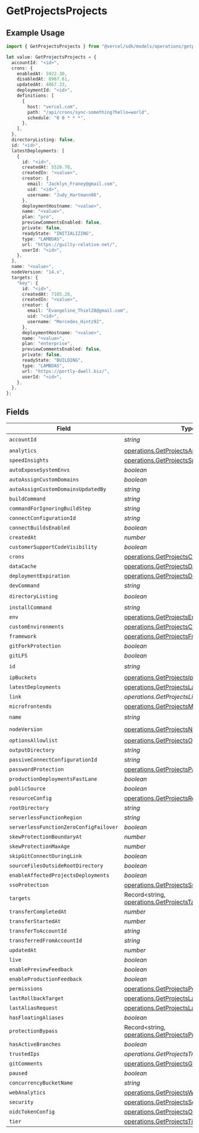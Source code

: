 # GetProjectsProjects

## Example Usage

```typescript
import { GetProjectsProjects } from "@vercel/sdk/models/operations/getprojects.js";

let value: GetProjectsProjects = {
  accountId: "<id>",
  crons: {
    enabledAt: 5922.30,
    disabledAt: 8967.61,
    updatedAt: 4067.33,
    deploymentId: "<id>",
    definitions: [
      {
        host: "vercel.com",
        path: "/api/crons/sync-something?hello=world",
        schedule: "0 0 * * *",
      },
    ],
  },
  directoryListing: false,
  id: "<id>",
  latestDeployments: [
    {
      id: "<id>",
      createdAt: 5520.78,
      createdIn: "<value>",
      creator: {
        email: "Jacklyn_Franey@gmail.com",
        uid: "<id>",
        username: "Judy_Hartmann86",
      },
      deploymentHostname: "<value>",
      name: "<value>",
      plan: "pro",
      previewCommentsEnabled: false,
      private: false,
      readyState: "INITIALIZING",
      type: "LAMBDAS",
      url: "https://guilty-relative.net/",
      userId: "<id>",
    },
  ],
  name: "<value>",
  nodeVersion: "14.x",
  targets: {
    "key": {
      id: "<id>",
      createdAt: 7105.28,
      createdIn: "<value>",
      creator: {
        email: "Evangeline_Thiel28@gmail.com",
        uid: "<id>",
        username: "Mercedes_Hintz92",
      },
      deploymentHostname: "<value>",
      name: "<value>",
      plan: "enterprise",
      previewCommentsEnabled: false,
      private: false,
      readyState: "BUILDING",
      type: "LAMBDAS",
      url: "https://portly-dwell.biz/",
      userId: "<id>",
    },
  },
};
```

## Fields

| Field                                                                                                            | Type                                                                                                             | Required                                                                                                         | Description                                                                                                      |
| ---------------------------------------------------------------------------------------------------------------- | ---------------------------------------------------------------------------------------------------------------- | ---------------------------------------------------------------------------------------------------------------- | ---------------------------------------------------------------------------------------------------------------- |
| `accountId`                                                                                                      | *string*                                                                                                         | :heavy_check_mark:                                                                                               | N/A                                                                                                              |
| `analytics`                                                                                                      | [operations.GetProjectsAnalytics](../../models/operations/getprojectsanalytics.md)                               | :heavy_minus_sign:                                                                                               | N/A                                                                                                              |
| `speedInsights`                                                                                                  | [operations.GetProjectsSpeedInsights](../../models/operations/getprojectsspeedinsights.md)                       | :heavy_minus_sign:                                                                                               | N/A                                                                                                              |
| `autoExposeSystemEnvs`                                                                                           | *boolean*                                                                                                        | :heavy_minus_sign:                                                                                               | N/A                                                                                                              |
| `autoAssignCustomDomains`                                                                                        | *boolean*                                                                                                        | :heavy_minus_sign:                                                                                               | N/A                                                                                                              |
| `autoAssignCustomDomainsUpdatedBy`                                                                               | *string*                                                                                                         | :heavy_minus_sign:                                                                                               | N/A                                                                                                              |
| `buildCommand`                                                                                                   | *string*                                                                                                         | :heavy_minus_sign:                                                                                               | N/A                                                                                                              |
| `commandForIgnoringBuildStep`                                                                                    | *string*                                                                                                         | :heavy_minus_sign:                                                                                               | N/A                                                                                                              |
| `connectConfigurationId`                                                                                         | *string*                                                                                                         | :heavy_minus_sign:                                                                                               | N/A                                                                                                              |
| `connectBuildsEnabled`                                                                                           | *boolean*                                                                                                        | :heavy_minus_sign:                                                                                               | N/A                                                                                                              |
| `createdAt`                                                                                                      | *number*                                                                                                         | :heavy_minus_sign:                                                                                               | N/A                                                                                                              |
| `customerSupportCodeVisibility`                                                                                  | *boolean*                                                                                                        | :heavy_minus_sign:                                                                                               | N/A                                                                                                              |
| `crons`                                                                                                          | [operations.GetProjectsCrons](../../models/operations/getprojectscrons.md)                                       | :heavy_minus_sign:                                                                                               | N/A                                                                                                              |
| `dataCache`                                                                                                      | [operations.GetProjectsDataCache](../../models/operations/getprojectsdatacache.md)                               | :heavy_minus_sign:                                                                                               | N/A                                                                                                              |
| `deploymentExpiration`                                                                                           | [operations.GetProjectsDeploymentExpiration](../../models/operations/getprojectsdeploymentexpiration.md)         | :heavy_minus_sign:                                                                                               | N/A                                                                                                              |
| `devCommand`                                                                                                     | *string*                                                                                                         | :heavy_minus_sign:                                                                                               | N/A                                                                                                              |
| `directoryListing`                                                                                               | *boolean*                                                                                                        | :heavy_check_mark:                                                                                               | N/A                                                                                                              |
| `installCommand`                                                                                                 | *string*                                                                                                         | :heavy_minus_sign:                                                                                               | N/A                                                                                                              |
| `env`                                                                                                            | [operations.GetProjectsEnv](../../models/operations/getprojectsenv.md)[]                                         | :heavy_minus_sign:                                                                                               | N/A                                                                                                              |
| `customEnvironments`                                                                                             | [operations.GetProjectsCustomEnvironments](../../models/operations/getprojectscustomenvironments.md)[]           | :heavy_minus_sign:                                                                                               | N/A                                                                                                              |
| `framework`                                                                                                      | [operations.GetProjectsFramework](../../models/operations/getprojectsframework.md)                               | :heavy_minus_sign:                                                                                               | N/A                                                                                                              |
| `gitForkProtection`                                                                                              | *boolean*                                                                                                        | :heavy_minus_sign:                                                                                               | N/A                                                                                                              |
| `gitLFS`                                                                                                         | *boolean*                                                                                                        | :heavy_minus_sign:                                                                                               | N/A                                                                                                              |
| `id`                                                                                                             | *string*                                                                                                         | :heavy_check_mark:                                                                                               | N/A                                                                                                              |
| `ipBuckets`                                                                                                      | [operations.GetProjectsIpBuckets](../../models/operations/getprojectsipbuckets.md)[]                             | :heavy_minus_sign:                                                                                               | N/A                                                                                                              |
| `latestDeployments`                                                                                              | [operations.GetProjectsLatestDeployments](../../models/operations/getprojectslatestdeployments.md)[]             | :heavy_minus_sign:                                                                                               | N/A                                                                                                              |
| `link`                                                                                                           | *operations.GetProjectsLink*                                                                                     | :heavy_minus_sign:                                                                                               | N/A                                                                                                              |
| `microfrontends`                                                                                                 | [operations.GetProjectsMicrofrontends](../../models/operations/getprojectsmicrofrontends.md)                     | :heavy_minus_sign:                                                                                               | N/A                                                                                                              |
| `name`                                                                                                           | *string*                                                                                                         | :heavy_check_mark:                                                                                               | N/A                                                                                                              |
| `nodeVersion`                                                                                                    | [operations.GetProjectsNodeVersion](../../models/operations/getprojectsnodeversion.md)                           | :heavy_check_mark:                                                                                               | N/A                                                                                                              |
| `optionsAllowlist`                                                                                               | [operations.GetProjectsOptionsAllowlist](../../models/operations/getprojectsoptionsallowlist.md)                 | :heavy_minus_sign:                                                                                               | N/A                                                                                                              |
| `outputDirectory`                                                                                                | *string*                                                                                                         | :heavy_minus_sign:                                                                                               | N/A                                                                                                              |
| `passiveConnectConfigurationId`                                                                                  | *string*                                                                                                         | :heavy_minus_sign:                                                                                               | N/A                                                                                                              |
| `passwordProtection`                                                                                             | [operations.GetProjectsPasswordProtection](../../models/operations/getprojectspasswordprotection.md)             | :heavy_minus_sign:                                                                                               | N/A                                                                                                              |
| `productionDeploymentsFastLane`                                                                                  | *boolean*                                                                                                        | :heavy_minus_sign:                                                                                               | N/A                                                                                                              |
| `publicSource`                                                                                                   | *boolean*                                                                                                        | :heavy_minus_sign:                                                                                               | N/A                                                                                                              |
| `resourceConfig`                                                                                                 | [operations.GetProjectsResourceConfig](../../models/operations/getprojectsresourceconfig.md)                     | :heavy_minus_sign:                                                                                               | N/A                                                                                                              |
| `rootDirectory`                                                                                                  | *string*                                                                                                         | :heavy_minus_sign:                                                                                               | N/A                                                                                                              |
| `serverlessFunctionRegion`                                                                                       | *string*                                                                                                         | :heavy_minus_sign:                                                                                               | N/A                                                                                                              |
| `serverlessFunctionZeroConfigFailover`                                                                           | *boolean*                                                                                                        | :heavy_minus_sign:                                                                                               | N/A                                                                                                              |
| `skewProtectionBoundaryAt`                                                                                       | *number*                                                                                                         | :heavy_minus_sign:                                                                                               | N/A                                                                                                              |
| `skewProtectionMaxAge`                                                                                           | *number*                                                                                                         | :heavy_minus_sign:                                                                                               | N/A                                                                                                              |
| `skipGitConnectDuringLink`                                                                                       | *boolean*                                                                                                        | :heavy_minus_sign:                                                                                               | N/A                                                                                                              |
| `sourceFilesOutsideRootDirectory`                                                                                | *boolean*                                                                                                        | :heavy_minus_sign:                                                                                               | N/A                                                                                                              |
| `enableAffectedProjectsDeployments`                                                                              | *boolean*                                                                                                        | :heavy_minus_sign:                                                                                               | N/A                                                                                                              |
| `ssoProtection`                                                                                                  | [operations.GetProjectsSsoProtection](../../models/operations/getprojectsssoprotection.md)                       | :heavy_minus_sign:                                                                                               | N/A                                                                                                              |
| `targets`                                                                                                        | Record<string, [operations.GetProjectsTargets](../../models/operations/getprojectstargets.md)>                   | :heavy_minus_sign:                                                                                               | N/A                                                                                                              |
| `transferCompletedAt`                                                                                            | *number*                                                                                                         | :heavy_minus_sign:                                                                                               | N/A                                                                                                              |
| `transferStartedAt`                                                                                              | *number*                                                                                                         | :heavy_minus_sign:                                                                                               | N/A                                                                                                              |
| `transferToAccountId`                                                                                            | *string*                                                                                                         | :heavy_minus_sign:                                                                                               | N/A                                                                                                              |
| `transferredFromAccountId`                                                                                       | *string*                                                                                                         | :heavy_minus_sign:                                                                                               | N/A                                                                                                              |
| `updatedAt`                                                                                                      | *number*                                                                                                         | :heavy_minus_sign:                                                                                               | N/A                                                                                                              |
| `live`                                                                                                           | *boolean*                                                                                                        | :heavy_minus_sign:                                                                                               | N/A                                                                                                              |
| `enablePreviewFeedback`                                                                                          | *boolean*                                                                                                        | :heavy_minus_sign:                                                                                               | N/A                                                                                                              |
| `enableProductionFeedback`                                                                                       | *boolean*                                                                                                        | :heavy_minus_sign:                                                                                               | N/A                                                                                                              |
| `permissions`                                                                                                    | [operations.GetProjectsPermissions](../../models/operations/getprojectspermissions.md)                           | :heavy_minus_sign:                                                                                               | N/A                                                                                                              |
| `lastRollbackTarget`                                                                                             | [operations.GetProjectsLastRollbackTarget](../../models/operations/getprojectslastrollbacktarget.md)             | :heavy_minus_sign:                                                                                               | N/A                                                                                                              |
| `lastAliasRequest`                                                                                               | [operations.GetProjectsLastAliasRequest](../../models/operations/getprojectslastaliasrequest.md)                 | :heavy_minus_sign:                                                                                               | N/A                                                                                                              |
| `hasFloatingAliases`                                                                                             | *boolean*                                                                                                        | :heavy_minus_sign:                                                                                               | N/A                                                                                                              |
| `protectionBypass`                                                                                               | Record<string, [operations.GetProjectsProtectionBypass](../../models/operations/getprojectsprotectionbypass.md)> | :heavy_minus_sign:                                                                                               | N/A                                                                                                              |
| `hasActiveBranches`                                                                                              | *boolean*                                                                                                        | :heavy_minus_sign:                                                                                               | N/A                                                                                                              |
| `trustedIps`                                                                                                     | *operations.GetProjectsTrustedIps*                                                                               | :heavy_minus_sign:                                                                                               | N/A                                                                                                              |
| `gitComments`                                                                                                    | [operations.GetProjectsGitComments](../../models/operations/getprojectsgitcomments.md)                           | :heavy_minus_sign:                                                                                               | N/A                                                                                                              |
| `paused`                                                                                                         | *boolean*                                                                                                        | :heavy_minus_sign:                                                                                               | N/A                                                                                                              |
| `concurrencyBucketName`                                                                                          | *string*                                                                                                         | :heavy_minus_sign:                                                                                               | N/A                                                                                                              |
| `webAnalytics`                                                                                                   | [operations.GetProjectsWebAnalytics](../../models/operations/getprojectswebanalytics.md)                         | :heavy_minus_sign:                                                                                               | N/A                                                                                                              |
| `security`                                                                                                       | [operations.GetProjectsSecurity](../../models/operations/getprojectssecurity.md)                                 | :heavy_minus_sign:                                                                                               | N/A                                                                                                              |
| `oidcTokenConfig`                                                                                                | [operations.GetProjectsOidcTokenConfig](../../models/operations/getprojectsoidctokenconfig.md)                   | :heavy_minus_sign:                                                                                               | N/A                                                                                                              |
| `tier`                                                                                                           | [operations.GetProjectsTier](../../models/operations/getprojectstier.md)                                         | :heavy_minus_sign:                                                                                               | N/A                                                                                                              |